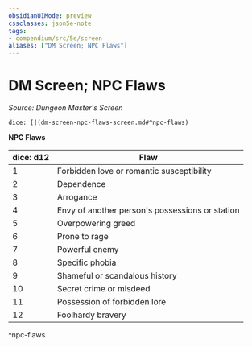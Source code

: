 ```yaml
---
obsidianUIMode: preview
cssclasses: json5e-note
tags:
- compendium/src/5e/screen
aliases: ["DM Screen; NPC Flaws"]
---
```

# DM Screen; NPC Flaws
*Source: Dungeon Master's Screen* 

`dice: [](dm-screen-npc-flaws-screen.md#^npc-flaws)`

**NPC Flaws**

| dice: d12 | Flaw |
|-----------|------|
| 1 | Forbidden love or romantic susceptibility |
| 2 | Dependence |
| 3 | Arrogance |
| 4 | Envy of another person's possessions or station |
| 5 | Overpowering greed |
| 6 | Prone to rage |
| 7 | Powerful enemy |
| 8 | Specific phobia |
| 9 | Shameful or scandalous history |
| 10 | Secret crime or misdeed |
| 11 | Possession of forbidden lore |
| 12 | Foolhardy bravery |
^npc-flaws
